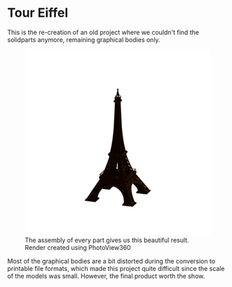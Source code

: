 # Tour Eiffel

This is the re-creation of an old project where we couldn't find the solidparts anymore, remaining graphical bodies only.

<figure>
    <img src=Rendu.png>
    <figcaption>The assembly of every part gives us this beautiful result. Render created using PhotoView360</figcaption>
</figure>

Most of the graphical bodies are a bit distorted during the conversion to printable file formats, which made this project quite difficult since the scale of the models was small. However, the final product worth the show.